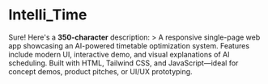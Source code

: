 # Intelli_Time
Sure! Here's a **350-character** description:  > A responsive single-page web app showcasing an AI-powered timetable optimization system. Features include modern UI, interactive demo, and visual explanations of AI scheduling. Built with HTML, Tailwind CSS, and JavaScript—ideal for concept demos, product pitches, or UI/UX prototyping.
